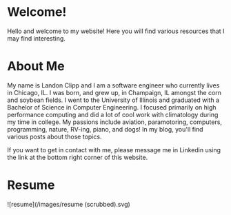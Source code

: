 Welcome!
========

Hello and welcome to my website! Here you will find various resources that I may find interesting.

About Me
========

My name is Landon Clipp and I am a software engineer who currently lives in Chicago, IL. I was born, and grew up, in Champaign, IL amongst the corn and soybean fields. I went to the University of Illinois and graduated with a Bachelor of Science in Computer Engineering. I focused primarily on high performance computing and did a lot of cool work with climatology during my time in college. My passions include aviation, paramotoring, computers, programming, nature, RV-ing, piano, and dogs! In my blog, you'll find various posts about those topics. 

If you want to get in contact with me, please message me in Linkedin using the link at the bottom right corner of this website. 

Resume
=======

![resume](/images/resume (scrubbed).svg)
